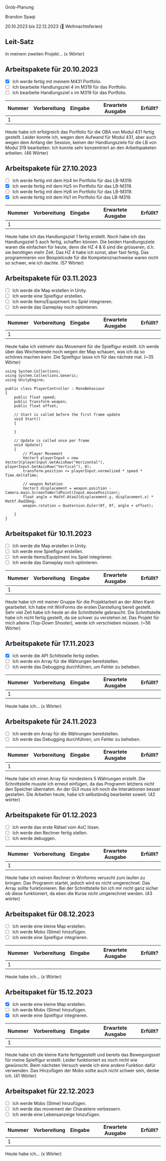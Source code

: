 Grob-Planung

Brandon Spaqi

20.10.2023 bis 22.12.2023 (🎄 Weihnachtsferien)

## Leit-Satz

In meinem zweiten Projekt... (x Wörter)

## Arbeitspakete für 20.10.2023

- [x] Ich werde fertig mit meinem M431 Portfolio.
- [ ] Ich bearbeite Handlungsziel 4 im M319 für das Portfolio.
- [ ] Ich bearbeite Handlungsziel x im M319 für das Portfolio. 

| Nummer | Vorbereitung | Eingabe | Erwartete Ausgabe | Erfüllt? |
| --- | --- | --- | --- | --- |
| 1   |     |     |     |     |

Heute habe ich erfolgreich das Portfolio für die OBA von Modul 431 fertig gestellt. Leider konnte ich, wegen dem Aufwand für Modul 431, aber auch wegen dem Anfang der Session, 
keinen der Handlungsziele für die LB von Modul 319 bearbeiten. Ich konnte sehr konzentriert an den Arbeitspaketen arbeiten. (46 Wörter)

## Arbeitspakete für 27.10.2023

- [ ] Ich werde fertig mit dem Hz4 im Portfolio für das LB-M319.
- [x] Ich werde fertig mit dem Hz5 im Portfolio für das LB-M319.
- [ ] Ich werde fertig mit dem Hz6 im Portfolio für das LB-M319.
- [x] Ich werde fertig mit dem Hz1 im Portfolio für das LB-M319.

| Nummer | Vorbereitung | Eingabe | Erwartete Ausgabe | Erfüllt? |
| --- | --- | --- | --- | --- |
| 1   |     |     |     |     |

Heute habe ich das Handlungsziel 1 fertig erstellt. Noch habe ich das Handlungsziel 5 auch fertig, schaffen können. Die beiden Handlungsziele waren die einfachen für heute, denn die HZ 4 & 6 sind die grösseren, d.h. sie benötigen mehr Zeit. Das HZ 4 habe ich sonst, aber fast fertig. Das programmieren von Beispielcode für die Kompetenznachweise waren nicht so schwer, wie ich dachte. (57 Wörter)

## Arbeitspakete für 03.11.2023

- [ ] Ich werde die Map erstellen in Unity. 
- [ ] Ich werde eine Spielfigur erstellen. 
- [ ] Ich werde Items/Equiptment ins Spiel integrieren.
- [ ] Ich werde das Gameplay noch optimieren.

| Nummer | Vorbereitung | Eingabe | Erwartete Ausgabe | Erfüllt? |
| --- | --- | --- | --- | --- |
| 1   |     |     |     |     |

Heute habe ich vielmehr das Movement für die Spielfigur erstellt. Ich werde über das Wochenende noch wegen der Map schauen, was ich da so schönes machen kann. Die Spielfigur lasse ich für das nächste mal. (~35 Wörter)

```
using System.Collections;
using System.Collections.Generic;
using UnityEngine;

public class PlayerController : MonoBehaviour
{
    public float speed;
    public Transform weapon;
    public float offset;

    // Start is called before the first frame update
    void Start()
    {
        
    }

    // Update is called once per frame
    void Update()
    {
        // Player Movement
        Vector3 playerInput = new Vector3(playerInput.GetAxisRaw("Horizontal"), playerInput.GetAxisRaw("Vertical"), 0);
        transform.position += playerInput.normalized * speed * Time.deltaTime;

        // weapon Rotation
        Vector3 displacement = weapon.position - Camera.main.ScreenToWorldPoint(Input.mousePosition);
        float angle = Mathf.Atan2(displacement.y, displacement.x) * Mathf.Rad2Deg;
        weapon.rotation = Quaternion.Euler(0f, 0f, angle + offset);

    }
}
```

## Arbeitspaket für 10.11.2023

- [ ] Ich werde die Map erstellen in Unity. 
- [ ] Ich werde eine Spielfigur erstellen. 
- [ ] Ich werde Items/Equiptment ins Spiel integrieren.
- [ ] Ich werde das Gameplay noch optimieren.

| Nummer | Vorbereitung | Eingabe | Erwartete Ausgabe | Erfüllt? |
| --- | --- | --- | --- | --- |
| 1   |     |     |     |     |

Heute habe ich mit meiner Gruppe für die Projektarbeit an der Alten Kanti gearbeitet. Ich habe mit WinForms die ersten Darstellung bereit gestellt. Sehr viel Zeit habe ich heute an die Schnittstelle gebraucht. Die Schnittstelle habe ich nicht fertig gestellt, da sie schwer zu verstehen ist. Das Projekt für mich alleine (Top-Down Shooter), werde ich verschieben müssen. (~56 Wörter)

## Arbeitspakete für 17.11.2023

- [x] Ich werde die API Schittstelle fertig stellen. 
- [ ] Ich werde ein Array für die Währungen bereitstellen.
- [ ] Ich werde das Debugging durchführen, um Fehler zu beheben.

| Nummer | Vorbereitung | Eingabe | Erwartete Ausgabe | Erfüllt? |
| --- | --- | --- | --- | --- |
| 1   |     |     |     |     |

Heute habe ich... (x Wörter) 

## Arbeitspakete für 24.11.2023

- [ ] Ich werde ein Array für die Währungen bereitstellen.
- [ ] Ich werde das Debugging durchführen, um Fehler zu beheben.

| Nummer | Vorbereitung | Eingabe | Erwartete Ausgabe | Erfüllt? |
| --- | --- | --- | --- | --- |
| 1   |     |     |     |     |

Heute habe ich einen Array für mindestens 5 Währungen erstellt. Die Schnittstelle musste ich erneut einfügen, da das Programm letztens nicht den Speicher übernahm. An der GUI muss ich noch die Interaktionen besser gestalten. Die Arbeiten heute, habe ich selbständig bearbeitet soweit.  (42 wörter) 

## Arbeitspakete für 01.12.2023

- [ ] Ich werde das erste Rätsel vom AoC lösen.
- [ ] Ich werde den Rechner fertig stellen.
- [ ] Ich werde debuggen.

| Nummer | Vorbereitung | Eingabe | Erwartete Ausgabe | Erfüllt? |
| --- | --- | --- | --- | --- |
| 1   |     |     |     |     |

Heute habe ich meinen Rechner in Winforms veruscht zum laufen zu bringen. Das Programm startet, jedoch wird es nicht umgerechnet. Das Array sollte funktionieren. Bei der Schnittstelle bin ich mir nicht ganz sicher ob diese funktioniert, da eben die Kurse nicht umgerechnet werden.  (43 wörter)

## Arbeitspaket für 08.12.2023

- [ ] Ich werde eine kleine Map erstellen.
- [ ] Ich werde Mobs (Slime) hinzufügen.
- [ ] Ich werde eine Spielfigur integrieren.

| Nummer | Vorbereitung | Eingabe | Erwartete Ausgabe | Erfüllt? |
| --- | --- | --- | --- | --- |
| 1   |     |     |     |     |

Heute habe ich... (x Wörter) 

## Arbeitspaket für 15.12.2023

- [x] Ich werde eine kleine Map erstellen.
- [ ] Ich werde Mobs (Slime) hinzufügen.
- [x] Ich werde eine Spielfigur integrieren.

| Nummer | Vorbereitung | Eingabe | Erwartete Ausgabe | Erfüllt? |
| --- | --- | --- | --- | --- |
| 1   |     |     |     |     |

Heute habe ich die kleine Karte fertiggestellt und bereits das Bewegungsset für meine Spielfigur erstellt. Leider funktioniert es noch nicht wie gewünscht. Beim nächsten Versuch werde ich eine andere Funktion dafür verwenden. Das Hinzufügen der Mobs sollte auch nicht schwer sein, denke ich.  (41 Wörter) 

## Arbeitspaket für 22.12.2023

- [ ] Ich werde Mobs (Slime) hinzufügen.
- [ ] Ich werde das movement der Charaktere verbessern.
- [ ] Ich werde eine Lebensanzeige hinzufügen.

| Nummer | Vorbereitung | Eingabe | Erwartete Ausgabe | Erfüllt? |
| --- | --- | --- | --- | --- |
| 1   |     |     |     |     |

Heute habe ich... (x Wörter) 
